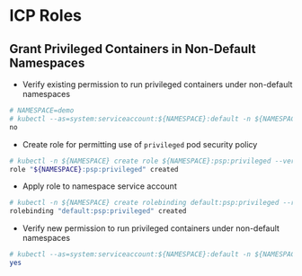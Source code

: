 # ICP Roles

## Grant Privileged Containers in Non-Default Namespaces

* Verify existing permission to run privileged containers under non-default namespaces

```bash
# NAMESPACE=demo
# kubectl --as=system:serviceaccount:${NAMESPACE}:default -n ${NAMESPACE} auth can-i use podsecuritypolicy/privileged
no
```

* Create role for permitting use of `privileged` pod security policy

```bash
# kubectl -n ${NAMESPACE} create role ${NAMESPACE}:psp:privileged --verb=use --resource=podsecuritypolicy --resource-name=privileged
role "${NAMESPACE}:psp:privileged" created
```

* Apply role to namespace service account

```bash
# kubectl -n ${NAMESPACE} create rolebinding default:psp:privileged --role=${NAMESPACE}:psp:privileged --serviceaccount=${NAMESPACE}:default
rolebinding "default:psp:privileged" created
```

* Verify new permission to run privileged containers under non-default namespaces

```bash
# kubectl --as=system:serviceaccount:${NAMESPACE}:default -n ${NAMESPACE} auth can-i use podsecuritypolicy/privileged
yes
```

